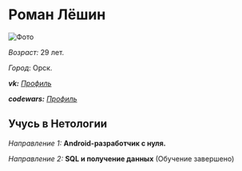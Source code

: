# Роман Лёшин
![Фото](https://sun9-66.userapi.com/impg/c857124/v857124214/1a70e1/9HfjWipuhxc.jpg?size=827x1063&quality=96&sign=eeb81ce9cc2f1966df1653add62c6fd0&type=album)

_Возраст:_ 29 лет.

_Город_: Орск.

**_vk:_** [_Профиль_](https://vk.com/vorzee)

**_codewars:_** [_Профиль_](https://www.codewars.com/users/vOrzee)

## Учусь в Нетологии

_Направление 1:_ **Android-разработчик с нуля.**

_Направление 2:_ **SQL и получение данных** (Обучение завершено)